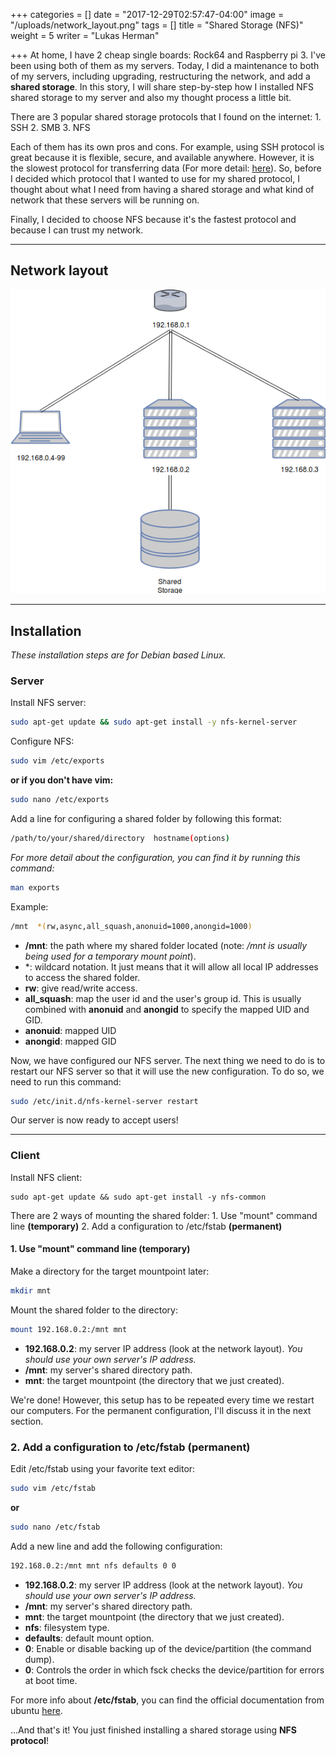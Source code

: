 +++
categories = []
date = "2017-12-29T02:57:47-04:00"
image = "/uploads/network_layout.png"
tags = []
title = "Shared Storage (NFS)"
weight = 5
writer = "Lukas Herman"

+++
At home, I have 2 cheap single boards: Rock64 and Raspberry pi 3. I've been using both of them as my servers. Today, I did a maintenance to both of my servers, including upgrading, restructuring the network, and add a **shared storage**. In this story, I will share step-by-step how I installed NFS shared storage to my server and also my thought process a little bit.

There are 3 popular shared storage protocols that I found on the internet:
1\. SSH
2\. SMB
3\. NFS

Each of them has its own pros and cons. For example, using SSH protocol is great because it is flexible, secure, and available anywhere. However, it is the slowest protocol for transferring data (For more detail: [here](https://askubuntu.com/questions/289544/ssh-vs-smb-vs-nfs-for-gui-file-transfer)). So, before I decided which protocol that I wanted to use for my shared protocol, I thought about what I need from having a shared storage and what kind of network that these servers will be running on.

Finally, I decided to choose NFS because it's the fastest protocol and because I can trust my network.

***

## Network layout

![](/uploads/network_layout.png)

***

## Installation

_These installation steps are for Debian based Linux._

### Server

Install NFS server:

```sh
sudo apt-get update && sudo apt-get install -y nfs-kernel-server
```

Configure NFS:

```sh
sudo vim /etc/exports
```

**or if you don't have vim:**

```sh
sudo nano /etc/exports
```

Add a line for configuring a shared folder by following this format:

```sh
/path/to/your/shared/directory  hostname(options)
```

_For more detail about the configuration, you can find it by running this command:_

```sh
man exports
```

Example:

```sh
/mnt  *(rw,async,all_squash,anonuid=1000,anongid=1000)
```

* **/mnt**: the path where my shared folder located (note: _/mnt is usually being used for a temporary mount point_).
* \*: wildcard notation. It just means that it will allow all local IP addresses to access the shared folder.
* **rw**: give read/write access.
* **all_squash**: map the user id and the user's group id. This is usually combined with **anonuid** and **anongid** to specify the mapped UID and GID.
* **anonuid**: mapped UID
* **anongid**: mapped GID

Now, we have configured our NFS server. The next thing we need to do is to restart our NFS server so that it will use the new configuration. To do so, we need to run this command:

```sh
sudo /etc/init.d/nfs-kernel-server restart
```

Our server is now ready to accept users!

***

### Client

Install NFS client:

    sudo apt-get update && sudo apt-get install -y nfs-common

There are 2 ways of mounting the shared folder:
1\. Use "mount" command line **(temporary)**
2\. Add a configuration to /etc/fstab **(permanent)**

#### 1. Use "mount" command line **(temporary)**

Make a directory for the target mountpoint later:

```sh
mkdir mnt
```

Mount the shared folder to the directory:

```sh
mount 192.168.0.2:/mnt mnt
```

* **192.168.0.2**: my server IP address (look at the network layout). _You should use your own server's IP address._
* **/mnt**: my server's shared directory path.
* **mnt**: the target mountpoint (the directory that we just created).

We're done! However, this setup has to be repeated every time we restart our computers. For the permanent configuration, I'll discuss it in the next section.

### 2. Add a configuration to /etc/fstab **(permanent)**

Edit /etc/fstab using your favorite text editor:

```sh
sudo vim /etc/fstab
```

**or**

```sh
sudo nano /etc/fstab
```

Add a new line and add the following configuration:

```sh
192.168.0.2:/mnt mnt nfs defaults 0 0
```

* **192.168.0.2**: my server IP address (look at the network layout). _You should use your own server's IP address._
* **/mnt**: my server's shared directory path.
* **mnt**: the target mountpoint (the directory that we just created).
* **nfs**: filesystem type.
* **defaults**: default mount option.
* **0**: Enable or disable backing up of the device/partition (the command dump).
* **0**: Controls the order in which fsck checks the device/partition for errors at boot time.

For more info about **/etc/fstab**, you can find the official documentation from ubuntu [here](https://help.ubuntu.com/community/Fstab).

...And that's it! You just finished installing a shared storage using **NFS protocol**!
